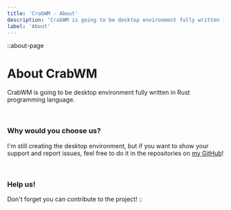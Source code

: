 ```yaml
---
title: 'CrabWM - About'
description: 'CrabWM is going to be desktop environment fully written in Rust programming language.'
label: 'About'
---
```


::about-page
# About CrabWM
CrabWM is going to be desktop environment fully written in Rust programming language.

<br />

### Why would you choose us?
I'm still creating the desktop environment, but if you want to show your support and report issues, feel free to do it in the repositories on [my GitHub](https://github.com/crab-wm)!

<br />

### Help us!
Don't forget you can contribute to the project!
::